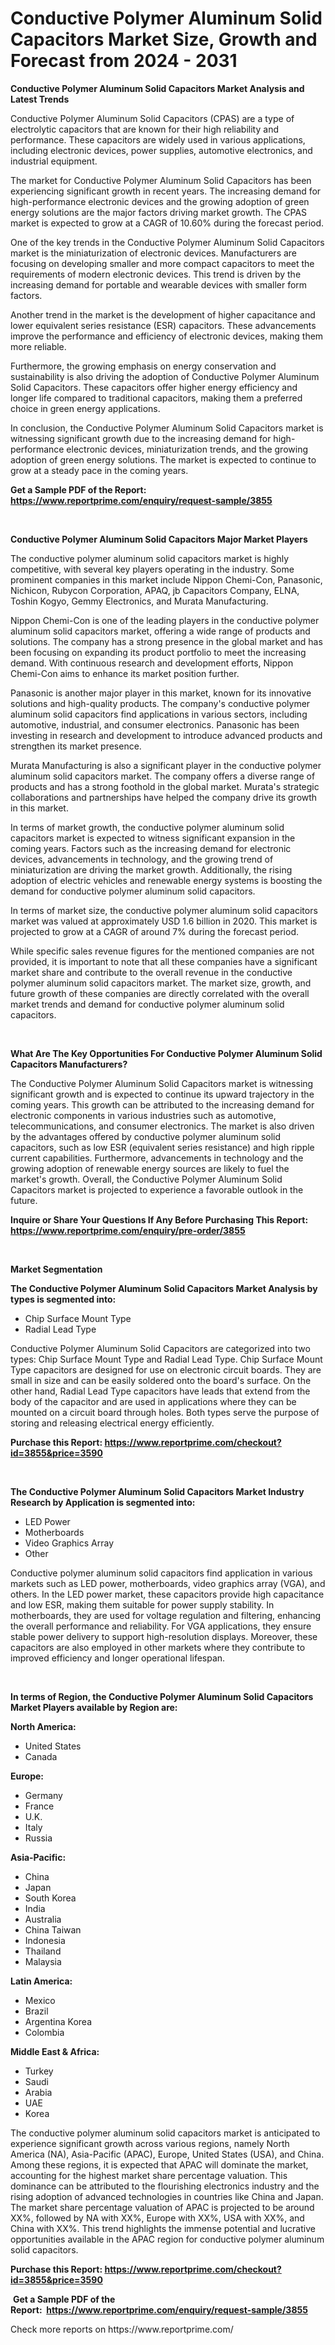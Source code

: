 <p><h1>Conductive Polymer Aluminum Solid Capacitors Market Size, Growth and Forecast from 2024 - 2031</h1></p><p><strong>Conductive Polymer Aluminum Solid Capacitors Market Analysis and Latest Trends</strong></p>
<p><p>Conductive Polymer Aluminum Solid Capacitors (CPAS) are a type of electrolytic capacitors that are known for their high reliability and performance. These capacitors are widely used in various applications, including electronic devices, power supplies, automotive electronics, and industrial equipment.</p><p>The market for Conductive Polymer Aluminum Solid Capacitors has been experiencing significant growth in recent years. The increasing demand for high-performance electronic devices and the growing adoption of green energy solutions are the major factors driving market growth. The CPAS market is expected to grow at a CAGR of 10.60% during the forecast period.</p><p>One of the key trends in the Conductive Polymer Aluminum Solid Capacitors market is the miniaturization of electronic devices. Manufacturers are focusing on developing smaller and more compact capacitors to meet the requirements of modern electronic devices. This trend is driven by the increasing demand for portable and wearable devices with smaller form factors.</p><p>Another trend in the market is the development of higher capacitance and lower equivalent series resistance (ESR) capacitors. These advancements improve the performance and efficiency of electronic devices, making them more reliable.</p><p>Furthermore, the growing emphasis on energy conservation and sustainability is also driving the adoption of Conductive Polymer Aluminum Solid Capacitors. These capacitors offer higher energy efficiency and longer life compared to traditional capacitors, making them a preferred choice in green energy applications.</p><p>In conclusion, the Conductive Polymer Aluminum Solid Capacitors market is witnessing significant growth due to the increasing demand for high-performance electronic devices, miniaturization trends, and the growing adoption of green energy solutions. The market is expected to continue to grow at a steady pace in the coming years.</p></p>
<p><strong>Get a Sample PDF of the Report:&nbsp; <a href="https://www.reportprime.com/enquiry/request-sample/3855">https://www.reportprime.com/enquiry/request-sample/3855</a></strong></p>
<p>&nbsp;</p>
<p><strong>Conductive Polymer Aluminum Solid Capacitors Major Market Players</strong></p>
<p><p>The conductive polymer aluminum solid capacitors market is highly competitive, with several key players operating in the industry. Some prominent companies in this market include Nippon Chemi-Con, Panasonic, Nichicon, Rubycon Corporation, APAQ, jb Capacitors Company, ELNA, Toshin Kogyo, Gemmy Electronics, and Murata Manufacturing.</p><p>Nippon Chemi-Con is one of the leading players in the conductive polymer aluminum solid capacitors market, offering a wide range of products and solutions. The company has a strong presence in the global market and has been focusing on expanding its product portfolio to meet the increasing demand. With continuous research and development efforts, Nippon Chemi-Con aims to enhance its market position further. </p><p>Panasonic is another major player in this market, known for its innovative solutions and high-quality products. The company's conductive polymer aluminum solid capacitors find applications in various sectors, including automotive, industrial, and consumer electronics. Panasonic has been investing in research and development to introduce advanced products and strengthen its market presence.</p><p>Murata Manufacturing is also a significant player in the conductive polymer aluminum solid capacitors market. The company offers a diverse range of products and has a strong foothold in the global market. Murata's strategic collaborations and partnerships have helped the company drive its growth in this market. </p><p>In terms of market growth, the conductive polymer aluminum solid capacitors market is expected to witness significant expansion in the coming years. Factors such as the increasing demand for electronic devices, advancements in technology, and the growing trend of miniaturization are driving the market growth. Additionally, the rising adoption of electric vehicles and renewable energy systems is boosting the demand for conductive polymer aluminum solid capacitors.</p><p>In terms of market size, the conductive polymer aluminum solid capacitors market was valued at approximately USD 1.6 billion in 2020. This market is projected to grow at a CAGR of around 7% during the forecast period. </p><p>While specific sales revenue figures for the mentioned companies are not provided, it is important to note that all these companies have a significant market share and contribute to the overall revenue in the conductive polymer aluminum solid capacitors market. The market size, growth, and future growth of these companies are directly correlated with the overall market trends and demand for conductive polymer aluminum solid capacitors.</p></p>
<p>&nbsp;</p>
<p><strong>What Are The Key Opportunities For Conductive Polymer Aluminum Solid Capacitors Manufacturers?</strong></p>
<p><p>The Conductive Polymer Aluminum Solid Capacitors market is witnessing significant growth and is expected to continue its upward trajectory in the coming years. This growth can be attributed to the increasing demand for electronic components in various industries such as automotive, telecommunications, and consumer electronics. The market is also driven by the advantages offered by conductive polymer aluminum solid capacitors, such as low ESR (equivalent series resistance) and high ripple current capabilities. Furthermore, advancements in technology and the growing adoption of renewable energy sources are likely to fuel the market's growth. Overall, the Conductive Polymer Aluminum Solid Capacitors market is projected to experience a favorable outlook in the future.</p></p>
<p><strong>Inquire or Share Your Questions If Any Before Purchasing This Report: <a href="https://www.reportprime.com/enquiry/pre-order/3855">https://www.reportprime.com/enquiry/pre-order/3855</a></strong></p>
<p>&nbsp;</p>
<p><strong>Market Segmentation</strong></p>
<p><strong>The Conductive Polymer Aluminum Solid Capacitors Market Analysis by types is segmented into:</strong></p>
<p><ul><li>Chip Surface Mount​ Type</li><li>Radial Lead Type</li></ul></p>
<p><p>Conductive Polymer Aluminum Solid Capacitors are categorized into two types: Chip Surface Mount Type and Radial Lead Type. Chip Surface Mount Type capacitors are designed for use on electronic circuit boards. They are small in size and can be easily soldered onto the board's surface. On the other hand, Radial Lead Type capacitors have leads that extend from the body of the capacitor and are used in applications where they can be mounted on a circuit board through holes. Both types serve the purpose of storing and releasing electrical energy efficiently.</p></p>
<p><strong>Purchase this Report:&nbsp;<a href="https://www.reportprime.com/checkout?id=3855&price=3590">https://www.reportprime.com/checkout?id=3855&price=3590</a></strong></p>
<p>&nbsp;</p>
<p><strong>The Conductive Polymer Aluminum Solid Capacitors Market Industry Research by Application is segmented into:</strong></p>
<p><ul><li>LED Power</li><li>Motherboards</li><li>Video Graphics Array</li><li>Other</li></ul></p>
<p><p>Conductive polymer aluminum solid capacitors find application in various markets such as LED power, motherboards, video graphics array (VGA), and others. In the LED power market, these capacitors provide high capacitance and low ESR, making them suitable for power supply stability. In motherboards, they are used for voltage regulation and filtering, enhancing the overall performance and reliability. For VGA applications, they ensure stable power delivery to support high-resolution displays. Moreover, these capacitors are also employed in other markets where they contribute to improved efficiency and longer operational lifespan.</p></p>
<p>&nbsp;</p>
<p><strong>In terms of Region, the Conductive Polymer Aluminum Solid Capacitors Market Players available by Region are:</strong></p>
<p>
    <p> <strong> North America: </strong>
        <ul>
            <li>United States</li>
            <li>Canada</li>
        </ul>
        </p> 
    <p> <strong> Europe: </strong>
        <ul>
            <li>Germany</li>
            <li>France</li>
            <li>U.K.</li>
            <li>Italy</li>
            <li>Russia</li>
        </ul>
        </p> 
    <p> <strong> Asia-Pacific: </strong>
        <ul>
            <li>China</li>
            <li>Japan</li>
            <li>South Korea</li>
            <li>India</li>
            <li>Australia</li>
            <li>China Taiwan</li>
            <li>Indonesia</li>
            <li>Thailand</li>
            <li>Malaysia</li>
        </ul>
        </p> 
    <p> <strong> Latin America: </strong>
        <ul>
            <li>Mexico</li>
            <li>Brazil</li>
            <li>Argentina Korea</li>
            <li>Colombia</li>
        </ul>
        </p> 
    <p> <strong> Middle East & Africa: </strong>
        <ul>
            <li>Turkey</li>
            <li>Saudi</li>
            <li>Arabia</li>
            <li>UAE</li>
            <li>Korea</li>
        </ul>
    </p>
    </p>
<p><p>The conductive polymer aluminum solid capacitors market is anticipated to experience significant growth across various regions, namely North America (NA), Asia-Pacific (APAC), Europe, United States (USA), and China. Among these regions, it is expected that APAC will dominate the market, accounting for the highest market share percentage valuation. This dominance can be attributed to the flourishing electronics industry and the rising adoption of advanced technologies in countries like China and Japan. The market share percentage valuation of APAC is projected to be around XX%, followed by NA with XX%, Europe with XX%, USA with XX%, and China with XX%. This trend highlights the immense potential and lucrative opportunities available in the APAC region for conductive polymer aluminum solid capacitors.</p></p>
<p><strong>Purchase this Report: <a href="https://www.reportprime.com/checkout?id=3855&price=3590">https://www.reportprime.com/checkout?id=3855&price=3590</a></strong></p>
<p>&nbsp;<strong>Get a Sample PDF of the Report:&nbsp;&nbsp;<a href="https://www.reportprime.com/enquiry/request-sample/3855">https://www.reportprime.com/enquiry/request-sample/3855</a></strong></p>
<p><strong></strong></p>
<p>Check more reports on https://www.reportprime.com/</p>